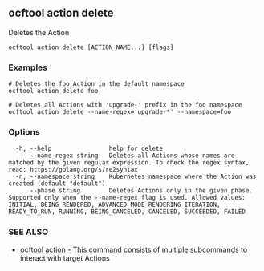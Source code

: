 ## ocftool action delete

Deletes the Action

```
ocftool action delete [ACTION_NAME...] [flags]
```

### Examples

```
# Deletes the foo Action in the default namespace
ocftool action delete foo

# Deletes all Actions with 'upgrade-' prefix in the foo namespace
ocftool action delete --name-regex='upgrade-*' --namespace=foo

```

### Options

```
  -h, --help                help for delete
      --name-regex string   Deletes all Actions whose names are matched by the given regular expression. To check the regex syntax, read: https://golang.org/s/re2syntax
  -n, --namespace string    Kubernetes namespace where the Action was created (default "default")
      --phase string        Deletes Actions only in the given phase. Supported only when the --name-regex flag is used. Allowed values: INITIAL, BEING_RENDERED, ADVANCED_MODE_RENDERING_ITERATION, READY_TO_RUN, RUNNING, BEING_CANCELED, CANCELED, SUCCEEDED, FAILED
```

### SEE ALSO

* [ocftool action](ocftool_action.md)	 - This command consists of multiple subcommands to interact with target Actions

